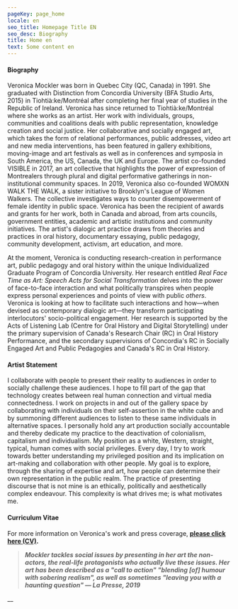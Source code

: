 ```yaml
---
pageKey: page_home
locale: en
seo_title: Homepage Title EN
seo_desc: Biography
title: Home en
text: Some content en
---
```

#### **Biography**

Veronica Mockler was born in Quebec City (QC, Canada) in 1991. She graduated with Distinction from Concordia University (BFA Studio Arts, 2015) in Tiohtià:ke/Montréal after completing her final year of studies in the Republic of Ireland. Veronica has since returned to Tiohtià:ke/Montréal where she works as an artist. Her work with individuals, groups, communities and coalitions deals with public representation, knowledge creation and social justice. Her collaborative and socially engaged art, which takes the form of relational performances, public addresses, video art and new media interventions, has been featured in gallery exhibitions, moving-image and art festivals as well as in conferences and symposia in South America, the US, Canada, the UK and Europe. The artist co-founded VISIBLE in 2017, an art collective that highlights the power of expression of Montrealers through plural and digital performative gatherings in non-institutional community spaces. In 2019, Veronica also co-founded WOMXN WALK THE WALK, a sister initiative to Brooklyn's League of Women Walkers. The collective investigates ways to counter disempowerment of female identity in public space. Veronica has been the recipient of awards and grants for her work, both in Canada and abroad, from arts councils, government entities, academic and artistic institutions and community initiatives. The artist's dialogic art practice draws from theories and practices in oral history, documentary essaying, public pedagogy, community development, activism, art education, and more. 

At the moment, Veronica is conducting research-creation in performance art, public pedagogy and oral history within the unique Individualized Graduate Program of Concordia University. Her research entitled _Real Face Time as Art: Speech Acts for Social Transformation_ delves into the power of face-to-face interaction and what politically transpires when people express personal experiences and points of view with public _others_. Veronica is looking at how to facilitate such interactions and how—when devised as contemporary dialogic art—they transform participating interlocutors' socio-political engagement. Her research is supported by the Acts of Listening Lab (Centre for Oral History and Digital Storytelling) under the primary supervision of Canada's Research Chair (RC) in Oral History Performance, and the secondary supervisions of Concordia's RC in Socially Engaged Art and Public Pedagogies and Canada's RC in Oral History.

#### **Artist Statement**

I collaborate with people to present their reality to audiences in order to socially challenge these audiences. I hope to fill part of the gap that technology creates between real human connection and virtual media connectedness. I work on projects in and out of the gallery space by collaborating with individuals on their self-assertion in the white cube and by summoning different audiences to listen to these same individuals in alternative spaces. I personally hold any art production socially accountable and thereby dedicate my practice to the deactivation of colonialism, capitalism and individualism. My position as a white, Western, straight, typical, human comes with social privileges. Every day, I try to work towards better understanding my privileged position and its implication on art-making and collaboration with other people. My goal is to explore, through the sharing of expertise and art, how people can determine their own representation in the public realm. The practice of presenting discourse that is not mine is an ethically, politically and aesthetically complex endeavour. This complexity is what drives me; is what motivates me.

#### **Curriculum Vitae**

For more information on Veronica's work and press coverage, **[please click here (CV)](https://drive.google.com/file/d/1oONqAnCmwYJ8i0XJxqf3JVO2GSeVfKN2/view?usp=sharing).**

> _**Mockler tackles social issues by presenting in her art the non-actors, the real-life protagonists who actually live these issues. Her art has been described as a "call to action" "blending \[of] humour with sobering realism", as well as sometimes "leaving you with a haunting question" — La Presse, 2019**_
>
>  

__
